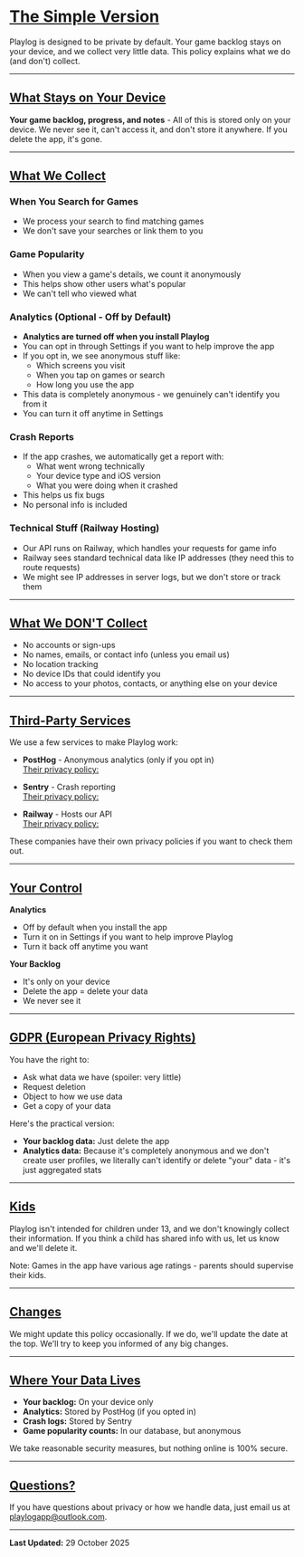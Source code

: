 # [The Simple Version](#the-simple-version)

Playlog is designed to be private by default. Your game backlog stays on your device, and we collect very little data. This policy explains what we do (and don't) collect.

---

## [What Stays on Your Device](#what-stays-on-your-device)

**Your game backlog, progress, and notes** - All of this is stored only on your device. We never see it, can't access it, and don't store it anywhere. If you delete the app, it's gone.

---

## [What We Collect](#what-we-collect)

### When You Search for Games
- We process your search to find matching games
- We don't save your searches or link them to you

### Game Popularity
- When you view a game's details, we count it anonymously
- This helps show other users what's popular
- We can't tell who viewed what

### Analytics (Optional - Off by Default)
- **Analytics are turned off when you install Playlog**
- You can opt in through Settings if you want to help improve the app
- If you opt in, we see anonymous stuff like:
  - Which screens you visit
  - When you tap on games or search
  - How long you use the app
- This data is completely anonymous - we genuinely can't identify you from it
- You can turn it off anytime in Settings

### Crash Reports
- If the app crashes, we automatically get a report with:
  - What went wrong technically
  - Your device type and iOS version
  - What you were doing when it crashed
- This helps us fix bugs
- No personal info is included

### Technical Stuff (Railway Hosting)
- Our API runs on Railway, which handles your requests for game info
- Railway sees standard technical data like IP addresses (they need this to route requests)
- We might see IP addresses in server logs, but we don't store or track them

---

## [What We DON'T Collect](#what-we-dont-collect)

- No accounts or sign-ups
- No names, emails, or contact info (unless you email us)
- No location tracking
- No device IDs that could identify you
- No access to your photos, contacts, or anything else on your device

---

## [Third-Party Services](#third-party-services)

We use a few services to make Playlog work:

- **PostHog** - Anonymous analytics (only if you opt in)  
  [Their privacy policy:](https://posthog.com/privacy)
  
- **Sentry** - Crash reporting  
  [Their privacy policy:](https://sentry.io/privacy/)

- **Railway** - Hosts our API  
  [Their privacy policy:](https://railway.app/legal/privacy)

These companies have their own privacy policies if you want to check them out.

---

## [Your Control](#your-control)

**Analytics**
- Off by default when you install the app
- Turn it on in Settings if you want to help improve Playlog
- Turn it back off anytime you want

**Your Backlog**
- It's only on your device
- Delete the app = delete your data
- We never see it

---

## [GDPR (European Privacy Rights)](#gdpr-european-privacy-rights)

You have the right to:
- Ask what data we have (spoiler: very little)
- Request deletion
- Object to how we use data
- Get a copy of your data

Here's the practical version:
- **Your backlog data:** Just delete the app
- **Analytics data:** Because it's completely anonymous and we don't create user profiles, we literally can't identify or delete "your" data - it's just aggregated stats

---

## [Kids](#kids)

Playlog isn't intended for children under 13, and we don't knowingly collect their information. If you think a child has shared info with us, let us know and we'll delete it.

Note: Games in the app have various age ratings - parents should supervise their kids.

---

## [Changes](#changes)

We might update this policy occasionally. If we do, we'll update the date at the top. We'll try to keep you informed of any big changes.

---

## [Where Your Data Lives](#where-your-data-lives)

- **Your backlog:** On your device only
- **Analytics:** Stored by PostHog (if you opted in)
- **Crash logs:** Stored by Sentry
- **Game popularity counts:** In our database, but anonymous

We take reasonable security measures, but nothing online is 100% secure.

---

## [Questions?](#questions)

If you have questions about privacy or how we handle data, just email us at [playlogapp@outlook.com](mailto:playlogapp@outlook.com).

---

**Last Updated:** 29 October 2025